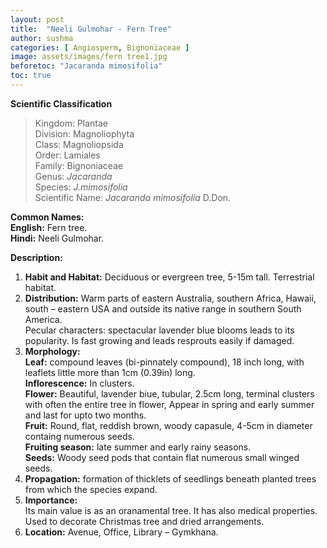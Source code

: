 ```yaml
---
layout: post
title:  "Neeli Gulmohar - Fern Tree"
author: sushma
categories: [ Angiosperm, Bignoniaceae ]
image: assets/images/fern tree1.jpg
beforetoc: "Jacaranda mimosifolia"
toc: true
---
```


**Scientific Classification**  
>Kingdom:			Plantae  
>Division:			Magnoliophyta  
>Class:				Magnoliopsida  
>Order:				Lamiales  
>Family:			Bignoniaceae  
>Genus:				*Jacaranda*  
>Species:			*J.mimosifolia*  
>Scientific Name:	*Jacaranda mimosifolia* D.Don.  

**Common Names:**  
**English:**		Fern tree.  
**Hindi:**			Neeli Gulmohar.  

**Description:**  
1. **Habit and Habitat:**  Deciduous or evergreen tree, 5-15m tall. Terrestrial habitat.  
2. **Distribution:** Warm parts of eastern Australia, southern Africa, Hawaii, south – eastern USA and outside its native range in southern South America.  
Pecular characters: spectacular lavender blue blooms leads to its popularity. Is fast growing and leads resprouts easily if damaged.  
3. **Morphology:**  
**Leaf:**  compound leaves (bi-pinnately compound), 18 inch long, with leaflets little more than 1cm (0.39in) long.  
**Inflorescence:** In clusters.  
**Flower:** Beautiful, lavender biue, tubular, 2.5cm long, terminal clusters with often the entire tree in flower, Appear in spring and early summer and last for upto  two months.  
**Fruit:** Round, flat, reddish brown, woody capasule, 4-5cm in diameter containg numerous seeds.  
**Fruiting season:** late summer and early rainy seasons.  
**Seeds:** Woody seed pods that contain flat numerous small winged seeds.  
4. **Propagation:** formation of thicklets of seedlings beneath planted trees from which the species expand.  
5. **Importance:**  
Its main value is as an oranamental tree. It has also medical properties. Used to decorate Christmas tree and dried arrangements.  
6. **Location:** Avenue, Office, Library – Gymkhana.  
